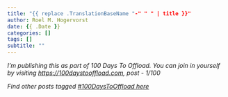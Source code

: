 ```yaml
---
title: "{{ replace .TranslationBaseName "-" " " | title }}"
author: Roel M. Hogervorst
date: {{ .Date }}
categories: []
tags: []
subtitle: ""
---
```


<!--
tags: 100DaysToOffload


Once you have published an article, don’t forget to post a link on your social media with the hashtag #100DaysToOffload

 -->


*I’m publishing this as part of 100 Days To Offload. You can join in yourself by visiting https://100daystooffload.com, post - 1/100*

*Find other posts tagged  [#100DaysToOffload here](https://notes.rmhogervorst.nl/tag/100DaysToOffload/)*
